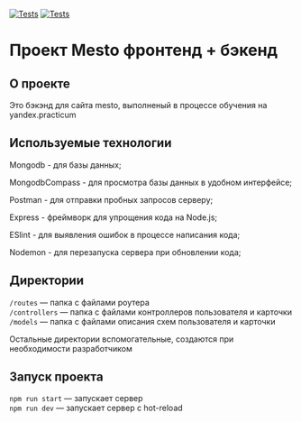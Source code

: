 [![Tests](../../actions/workflows/tests-13-sprint.yml/badge.svg)](../../actions/workflows/tests-13-sprint.yml) [![Tests](../../actions/workflows/tests-14-sprint.yml/badge.svg)](../../actions/workflows/tests-14-sprint.yml)
# Проект Mesto фронтенд + бэкенд

## О проекте

Это бэкэнд для сайта mesto, выполненый в процессе обучения на yandex.practicum

## Используемые технологии

Mongodb - для базы данных;

MongodbCompass - для просмотра базы данных в удобном интерфейсе;

Postman - для отправки пробных запросов серверу;

Express - фреймворк для упрощения кода на Node.js;

ESlint - для выявления ошибок в процессе написания кода;

Nodemon - для перезапуска сервера при обновлении кода;


## Директории

`/routes` — папка с файлами роутера  
`/controllers` — папка с файлами контроллеров пользователя и карточки   
`/models` — папка с файлами описания схем пользователя и карточки  
  
Остальные директории вспомогательные, создаются при необходимости разработчиком

## Запуск проекта

`npm run start` — запускает сервер   
`npm run dev` — запускает сервер с hot-reload
